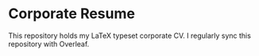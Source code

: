 # Corporate Resume
This repository holds my LaTeX typeset corporate CV. I regularly sync this repository with Overleaf. 
